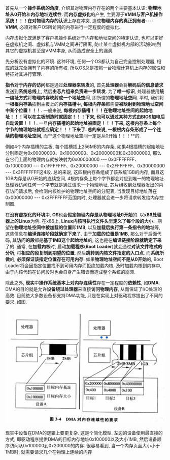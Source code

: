 首先从一个**操作系统的角度**, 介绍其对物理内存存在的两个主要基本认识: **物理地址从0开始**和**内存地址连续性**. 而**内存虚拟化**的产生, 主要源于**VMM与客户机操作系统！！！**在**对物理内存的认识**上存在冲突, 造成**物理内存的真正拥有者**----**VMM**, 必须对客户OS所访问的内存进行一定程度的虚拟化. 

内存虚拟化既满足了客户机操作系统对于内存和地址空间的特定认识, 也可以更好在虚拟机之间、虚拟机与VMM之间进行隔离, 防止某个虚拟机内部的活动影响到其它的虚拟机甚至是VMM本身, 从而造成安全上的漏洞.

先分析没有虚拟化的环境. 这种环境, 任何一个OS都认为自己完全控制处理器, 相应的就完全拥有了内存的所有权. 所以OS总是按照一台物理计算机上内存的属性和特征对其进行管理.

**指令对于内存的访问**都是通过**处理器来转发**的, 首先**处理器**会将**解码后的信息请求**发送到**系统总线**上, 然后**由芯片组来负责进一步转发**. 为了**唯一标识**, 处理器使用**统一编址方式**将**物理内存映射成一个地址空间**, 即所谓的**物理地址空间**. 平时, 我们将**一根根内存条**插到主板上的**内存插槽**中, **每根内存条**都需要**被映射到物理地址空间中某个位置！！！**. 一般来说, **每根内存插槽！！！**在**物理地址空间的起始地址！！！**可以在**主板制造时就固定！！！**下来, 也可以通过某种方式由**BIOS加电后自动设置！！！**. 一旦**内存插槽的起始地址被固定！！！**下来, 这根内存条上**每个字节的物理地址就相应确定！！！**下来了. 总的来说, **一根根内存条**形成了一个**连续的物理地址空间**, 而**这个物理地址空间一定是从0开始！！！**的.

例如4个内存插槽的主板, 每个插槽插上256MB的内存条, 如果4根插槽的起始地址分别固定为0x00000000、0x10000000、0x20000000和0x30000000, 那么在它们上面的物理内存就被映射为0x00000000 --- 0x0FFFFFFF、0x10000000 --- 0x1FFFFFFF、0x20000000 --- 0x2FFFFFFF、0x30000000 --- 0x3FFFFFFF这4段. 总的来说, 这四根内存条组成了该系统1GB的内存, 而且这1GB内存是从0开始的连续空间, 4根内存条上每个字节都会对应到唯一的物理地址. 处理器访问任何一个字节就是通过请求一个物理地址, 芯片组收到处理器发出的内存访问请求后, 会检测内核维护的物理地址空间的分配表, 当发现目标地址落在0x00000000 --- 0x3FFFFFFF范围内时, 处理器就会进一步将请求转发给内存控制器.

在**没有虚拟化的环境**中, **OS**也会**假定物理内存是从物理地址0开始**的. 以**x86处理器上的Linux**为例. 在x86上, **Linux内核可执行文件头**里**定义了每个段的大小**、期望在**物理地址空间中被加载的位置**即**1MB**, 以及**加载后执行第一条指令的地址**等, 这些信息在**编译连接阶段就确定下来**了. 由于**加载的位置是1MB**, 那么对于后面代码, 其**访问的段**都是**基于1MB这个起始地址**的, 这也是在**编译链接阶段就确定下来**了的. 通常, 在**加载内核**时, 启动**加载程序(Boot Loader**)就会通过**对该文件格式的分析**, 将**相应的段复制到期望的位置**, 然后**跳转到内核文件指定的入口点**. 而**系统所做**的, **必须保证该指定位置存在可用内存**. 如果**物理地址空间不是从0开始**的, Boot Loader将会因指定位置找不到可用内存而拒绝加载内核, 及时加载内核到内存中, 由于内核代码在访问段时也会自身产生错误而造成整个系统的崩溃.

除此之外, **现实**中**操作系统基本上对内存连续性**存在一定程度的**依赖性**, 如**DMA**. DMA的目的就是允许**设备绕过处理器**来直接**访问物理内存**, 从而保证了I/O处理的高效. 目前绝大多数设备都支持DMA功能, 只是在实现上对驱动程序提出了不同的要求. 如图.

![config](./images/4.png)

现实中设备在DMA的逻辑上要更复杂. 这是个简化模型. 左边的设备使用最直接的方式, 即驱动程序提供DMA的目标内存地址0x100000以及大小1MB, 然后设备顺序访问从0x100000到0x200000的内存. 很容易看到, 当一个内存页面大小小于1MB时, 就需要请求几个在物理上连续的内存
